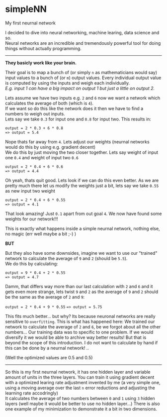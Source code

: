 # simpleNN
My first neurnal network

I decided to dive into neural networking, machine learing, data science and so.  
Neural networks are an incredible and tremendously powerful tool for doing things without actually programming.  

---

__They basicly work like your brain.__

Their goal is to map a bunch of (or simply `n` as mathematicians would say) input values to a bunch of (or `m`) output values.
Every individual output value is computed by using the inputs and weigh each individually.  
*E.g. input 1 can have a big impact on output 1 but just a little on output 2.*

Lets assume we have two inputs e.g. `2` and `6` now we want a network which calculates the average of both (which is `4`).  
If we want so do this like the network does it then we have to find a numbers to weigh out inputs.  
Lets say we take `0.3` for input one and `0.8` for input two. This results in:

`output = 2 * 0.3 + 6 * 0.8`  
`=> output = 5.4`

Nope thats far away from `4`. Lets adjust our weights (neurnal networks would do this by using e.g. gradient decent)  
We do this by just moving the two closer together. Lets say weight of input one `0.4` and weight of input two `0.6`

`output = 2 * 0.4 + 6 * 0.6`  
`=> output = 4.4`

Oh yeah, thats quit good. Lets look if we can do this even better.
As we are pretty much there let us modify the weights just a bit, lets say we take `0.55` as new input two weight

`output = 2 * 0.4 + 6 * 0.55`  
`=> output = 4.1`

That look amazing! Just `0.1` apart from out goal `4`. We now have found some weights for our network!!!

This is exactly what happens inside a simple neurnal network, nothing else, no magic (err well maybe a bit ;-) )

__BUT__

But they also have some downsides, imagine we want to use our "trained" network to calculate the average of `9` and `2` (should be `5.5`).  
We do this by calculating:

`output = 9 * 0.4 + 2 * 0.55`  
`=> output = 4.7`

Damm, that differs way more than our last calculation with `2` and `6` and it gets even more strange, lets twist `9` and `2` as the average of `9` and `2` should be the same as the average of `2` and `9`:

`output = 2 * 0.4 + 9 * 0.55`
`=> output = 5.75`

This fits much better... but why? Its because neuronal networks are really sensitive to `overfitting`.
This is what has happened here: We trained our network to calculate the average of `2` and `6`, be we forgot about all the other numbers...
Our training data was to specific to one problem.
If we would diversify it we would be able to archive way better results!
But that is beyond the scope of this introduction. I do not want to calculate by hand if this can be done by a neurnal network! ..

(Well the optimized values are 0.5 and 0.5)

---

So this is my first neurnal network, it has one hidden layer and variable amount of units in the three layers.
You can train it using gradient decent with a optimized learing rate adjustment invented by me (a very simple one, using a moving average over the last `n` error reductions and adjusting the learning rate accodringly)  
It calculates the average of two numbers between `0` and `1` using `3` hidden layers (well maybe it would be better to use no hidden layer...)
There is also one example of my minimization to demonstrate it a bit in two dimensions.
